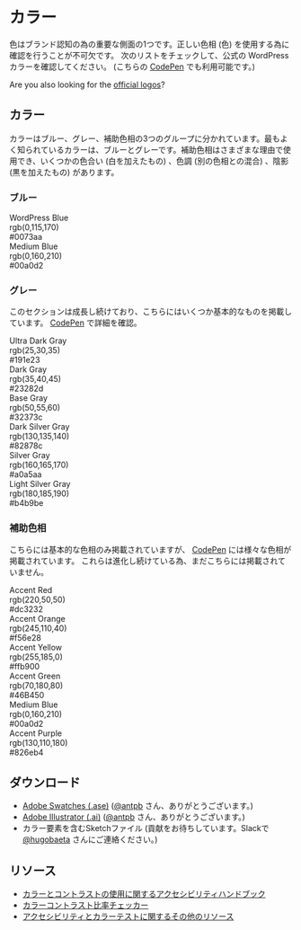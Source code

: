 <!-- # Colors -->
# カラー

<!-- Colors are one of the key aspects when it comes to brand recognition. Making sure we use the right hues (colors) is essential to that effect. Check out the following list to find the official WordPress colors. (Also available on [this codepen](https://codepen.io/hugobaeta/full/RNOzoV/)) -->	
 色はブランド認知の為の重要な側面の1つです。正しい色相 (色) を使用する為に確認を行うことが不可欠です。 次のリストをチェックして、公式の WordPress カラーを確認してください。 (こちらの [CodePen](https://codepen.io/hugobaeta/full/RNOzoV/) でも利用可能です。)

Are you also looking for the [official logos](https://make.wordpress.org/design/handbook/design-guide/foundations/identity/)?

<!-- ## Colors -->
## カラー

<!-- Colors are separated into three groups. The Blues, the Grays, and Auxiliary colors. The most recognizable colors are, obviously, the Blues and Grays. The Auxiliary hues can be used for various reasons, and come in a variety of values, with some tints (added white), tones (mix with another hue), and shades (added black) -->	
 カラーはブルー、グレー、補助色相の3つのグループに分かれています。最もよく知られているカラーは、ブルーとグレーです。補助色相はさまざまな理由で使用でき、いくつかの色合い (白を加えたもの) 、色調 (別の色相との混合) 、陰影 (黒を加えたもの) があります。
 
 <!-- class 情報保持のため html タグを残します -->
<div class="colors-wrapper">
<section class="colors-blue color-group">
  
<!-- ### Blues -->
### ブルー

<div class="wp-blue color value">
<div class="name">WordPress Blue</div>
<div class="rgb value-code">rgb(0,115,170)</div>
<div class="hex value-code">#0073aa</div>
</div>
<div class="medium-blue color value">
<div class="name">Medium Blue</div>
<div class="rgb value-code">rgb(0,160,210)</div>
<div class="hex value-code">#00a0d2</div>
</div>
</section>
<section class="colors-gray color-group">

<!-- ### Grays -->
### グレー

<!-- This section keeps growing, here are just some of the base ones. [More on the codepen](https://codepen.io/hugobaeta/full/RNOzoV/). -->
このセクションは成長し続けており、こちらにはいくつか基本的なものを掲載しています。 [CodePen](https://codepen.io/hugobaeta/full/RNOzoV/) で詳細を確認。

<div class="ultra-dark-gray color value">
<div class="name">Ultra Dark Gray</div>
<div class="rgb value-code">rgb(25,30,35)</div>
<div class="hex value-code">#191e23</div>
</div>
<div class="dark-gray color value">
<div class="name">Dark Gray</div>
<div class="rgb value-code">rgb(35,40,45)</div>
<div class="hex value-code">#23282d</div>
</div>
<div class="base-gray color value">
<div class="name">Base Gray</div>
<div class="rgb value-code">rgb(50,55,60)</div>
<div class="hex value-code">#32373c</div>
</div>
<div class="dark-silver-gray color value">
<div class="name">Dark Silver Gray</div>
<div class="rgb value-code">rgb(130,135,140)</div>
<div class="hex value-code">#82878c</div>
</div>
<div class="silver-gray color value">
<div class="name">Silver Gray</div>
<div class="rgb value-code">rgb(160,165,170)</div>
<div class="hex value-code">#a0a5aa</div>
</div>
<div class="light-silver-gray color value">
<div class="name">Light Silver Gray</div>
<div class="rgb value-code">rgb(180,185,190)</div>
<div class="hex value-code">#b4b9be</div>
</div>
</section>
<section class="colors-accent color-group">

<!-- ### Auxiliary Hues -->
### 補助色相

<!-- Here are just the base hues, but there’s a [plethora of tints, tones, and shades available on the codepen](https://codepen.io/hugobaeta/pen/RNOzoV). These keep evolving, so they don’t get documented here quite yet. -->
こちらには基本的な色相のみ掲載されていますが、 [CodePen](https://codepen.io/hugobaeta/pen/RNOzoV) には様々な色相が掲載されています。 これらは進化し続けている為、まだこちらには掲載されていません。

<div class="accent-red color">
<div class="value value-base">
<div class="name">Accent Red</div>
<div class="rgb value-code">rgb(220,50,50)</div>
<div class="hex value-code">#dc3232</div>
</div>
</div>
<div class="accent-orange color">
<div class="value value-base">
<div class="name">Accent Orange</div>
<div class="rgb value-code">rgb(245,110,40)</div>
<div class="hex value-code">#f56e28</div>
</div>
</div>
<div class="accent-yellow color">
<div class="value value-base">
<div class="name">Accent Yellow</div>
<div class="rgb value-code">rgb(255,185,0)</div>
<div class="hex value-code">#ffb900</div>
</div>
</div>
<div class="accent-green color">
<div class="value value-base">
<div class="name">Accent Green</div>
<div class="rgb value-code">rgb(70,180,80)</div>
<div class="hex value-code">#46B450</div>
</div>
</div>
<div class="accent-blue color">
<div class="value value-base">
<div class="name">Medium Blue</div>
<div class="rgb value-code">rgb(0,160,210)</div>
<div class="hex value-code">#00a0d2</div>
</div>
</div>
<div class="accent-purple color value-group">
<div class="value value-base">
<div class="name">Accent Purple</div>
<div class="rgb value-code">rgb(130,110,180)</div>
<div class="hex value-code">#826eb4</div>
</div>
</div>
</section>
</div>
<!-- / class 情報保持のため html タグを残します　ココまで -->

<!-- ## Downloads　-->
## ダウンロード

<!-- *   [Adobe Swatches (.ase)](https://cldup.com/41wt38Q-cI.ase) (props to [@antpb](https://profiles.wordpress.org/antpb/))
*   [Adobe Illustrator (.ai)](https://cldup.com/DG7vCr8ERF.ai) (props to [@antpb](https://profiles.wordpress.org/antpb/))
*   Sketch File with color elements (want to contribute one? ping [@hugobaeta](https://profiles.wordpress.org/hugobaeta/) on slack) -->
*   [Adobe Swatches (.ase)](https://cldup.com/41wt38Q-cI.ase) ([@antpb](https://profiles.wordpress.org/antpb/) さん、ありがとうございます。)
*   [Adobe Illustrator (.ai)](https://cldup.com/DG7vCr8ERF.ai) ([@antpb](https://profiles.wordpress.org/antpb/) さん、ありがとうございます。)
*   カラー要素を含むSketchファイル (貢献をお待ちしています。Slackで [@hugobaeta](https://profiles.wordpress.org/hugobaeta/) さんにご連絡ください。)


<!-- ## Resources -->
## リソース

<!-- *   [Accessibility handbook on uses of color and contrast](https://make.wordpress.org/accessibility/handbook/current-projects/use-of-color/)
*   [Color contrast ratio checker](http://webaim.org/resources/contrastchecker/)
*   [More resources regarding accessibility and color testing](http://webaim.org/resources/contrastchecker/)　-->
*   [カラーとコントラストの使用に関するアクセシビリティハンドブック](https://make.wordpress.org/accessibility/handbook/current-projects/use-of-color/)
*   [カラーコントラスト比率チェッカー](http://webaim.org/resources/contrastchecker/)
*   [アクセシビリティとカラーテストに関するその他のリソース](http://webaim.org/resources/contrastchecker/)
